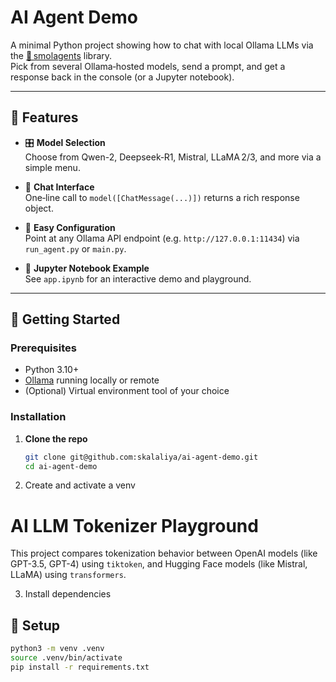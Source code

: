 # AI Agent Demo

A minimal Python project showing how to chat with local Ollama LLMs via the [🤗 smolagents](https://github.com/huggingface/smolagents) library.  
Pick from several Ollama‑hosted models, send a prompt, and get a response back in the console (or a Jupyter notebook).

---

## 🌟 Features

- 🎛️ **Model Selection**  
  Choose from Qwen-2, Deepseek‑R1, Mistral, LLaMA 2/3, and more via a simple menu.

- 💬 **Chat Interface**  
  One‑line call to `model([ChatMessage(...)])` returns a rich response object.

- 🔧 **Easy Configuration**  
  Point at any Ollama API endpoint (e.g. `http://127.0.0.1:11434`) via `run_agent.py` or `main.py`.

- 📓 **Jupyter Notebook Example**  
  See `app.ipynb` for an interactive demo and playground.

---

## 🚀 Getting Started

### Prerequisites

- Python 3.10+  
- [Ollama](https://ollama.com/) running locally or remote  
- (Optional) Virtual environment tool of your choice

### Installation

1. **Clone the repo**  
   ```bash
   git clone git@github.com:skalaliya/ai-agent-demo.git
   cd ai-agent-demo

2. Create and activate a venv
# AI LLM Tokenizer Playground

This project compares tokenization behavior between OpenAI models (like GPT-3.5, GPT-4) using `tiktoken`, and Hugging Face models (like Mistral, LLaMA) using `transformers`.

3. Install dependencies
## 🔧 Setup

```bash
python3 -m venv .venv
source .venv/bin/activate
pip install -r requirements.txt

